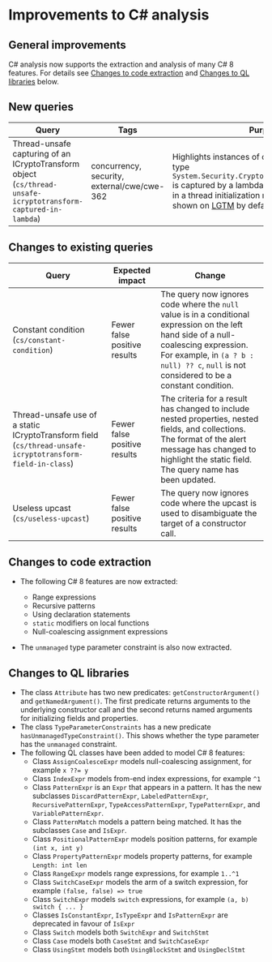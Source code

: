 # Improvements to C# analysis

## General improvements

C# analysis now supports the extraction and analysis of many C# 8 features. For details see [Changes to code extraction](#changes-to-code-extraction) and [Changes to QL libraries](#changes-to-ql-libraries) below.

## New queries

| **Query**                                     | **Tags**                                             | **Purpose**                                                                                                                                                                 |
|-----------------------------------------------|------------------------------------------------------|-----------------------------------------------------------------------------------------------------------------------------------------------------------------------------|
| Thread-unsafe capturing of an ICryptoTransform object (`cs/thread-unsafe-icryptotransform-captured-in-lambda`) | concurrency, security, external/cwe/cwe-362 | Highlights instances of classes where a field of type `System.Security.Cryptography.ICryptoTransform` is captured by a lambda, and appears to be used in a thread initialization method. Results are not shown on [LGTM](https://lgtm.com/rules/1508141845995/) by default. |

## Changes to existing queries

| **Query**                    | **Expected impact**    | **Change**                        |
|------------------------------|------------------------|-----------------------------------|
| Constant condition (`cs/constant-condition`) | Fewer false positive results | The query now ignores code where the `null` value is in a conditional expression on the left hand side of a null-coalescing expression. For example, in `(a ? b : null) ?? c`, `null` is not considered to be a constant condition. |
| Thread-unsafe use of a static ICryptoTransform field (`cs/thread-unsafe-icryptotransform-field-in-class`) | Fewer false positive results | The criteria for a result has changed to include nested properties, nested fields, and collections. The format of the alert message has changed to highlight the static field. The query name has been updated. |
| Useless upcast (`cs/useless-upcast`) | Fewer false positive results | The query now ignores code where the upcast is used to disambiguate the target of a constructor call. |

## Changes to code extraction

* The following C# 8 features are now extracted:
    - Range expressions
    - Recursive patterns
    - Using declaration statements
    - `static` modifiers on local functions
    - Null-coalescing assignment expressions

* The `unmanaged` type parameter constraint is also now extracted.

## Changes to QL libraries

* The class `Attribute` has two new predicates: `getConstructorArgument()` and `getNamedArgument()`. The first predicate returns arguments to the underlying constructor call and the second returns named arguments for initializing fields and properties.
* The class `TypeParameterConstraints` has a new predicate `hasUnmanagedTypeConstraint()`. This shows whether the type parameter has the `unmanaged` constraint.
* The following QL classes have been added to model C# 8 features:
    - Class `AssignCoalesceExpr` models null-coalescing assignment, for example `x ??= y`
    - Class `IndexExpr` models from-end index expressions, for example `^1`
    - Class `PatternExpr` is an `Expr` that appears in a pattern. It has the new subclasses `DiscardPatternExpr`, `LabeledPatternExpr`, `RecursivePatternExpr`, `TypeAccessPatternExpr`, `TypePatternExpr`, and `VariablePatternExpr`.
    - Class `PatternMatch` models a pattern being matched. It has the subclasses `Case` and `IsExpr`.
    - Class `PositionalPatternExpr` models position patterns, for example `(int x, int y)`
    - Class `PropertyPatternExpr` models property patterns, for example `Length: int len`
    - Class `RangeExpr` models range expressions, for example `1..^1`
    - Class `SwitchCaseExpr` models the arm of a switch expression, for example `(false, false) => true`
    - Class `SwitchExpr` models `switch` expressions, for example `(a, b) switch { ... }`
    - Classes `IsConstantExpr`, `IsTypeExpr` and `IsPatternExpr` are deprecated in favour of `IsExpr`
    - Class `Switch` models both `SwitchExpr` and `SwitchStmt`
    - Class `Case` models both `CaseStmt` and `SwitchCaseExpr`
    - Class `UsingStmt` models both `UsingBlockStmt` and `UsingDeclStmt`
